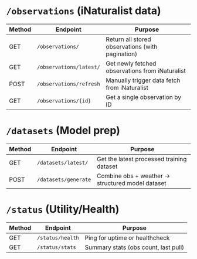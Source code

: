 # `/observations` (iNaturalist data)

| Method | Endpoint | Purpose |
|--------|----------|---------|
| GET | `/observations/` | Return all stored observations (with pagination) |
| GET | `/observations/latest/` | Get newly fetched observations from iNaturalist |
| POST | `/observations/refresh` | Manually trigger data fetch from iNaturalist |
| GET | `/observations/{id}` | Get a single observation by ID |

# `/datasets` (Model prep)

| Method | Endpoint | Purpose |
|--------|----------|---------|
| GET | `/datasets/latest/` | Get the latest processed training dataset |
| POST | `/datasets/generate` | Combine obs + weather → structured model dataset |

# `/status` (Utility/Health)

| Method | Endpoint | Purpose |
|--------|----------|---------|
| GET | `/status/health` | Ping for uptime or healthcheck |
| GET | `/status/stats` | Summary stats (obs count, last pull) |